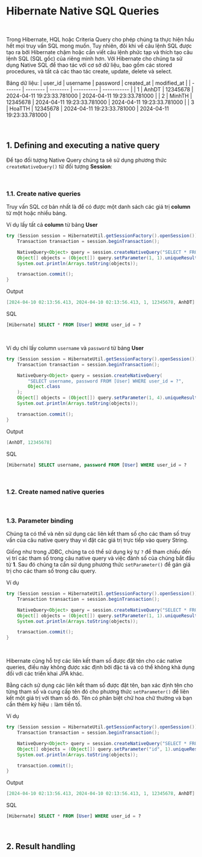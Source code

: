 # Hibernate Native SQL Queries

<br />

Trong Hibernate, HQL hoặc Criteria Query cho phép chúng ta thực hiện hầu hết mọi truy vấn SQL mong muốn. Tuy nhiên, đôi khi về câu lệnh SQL được tạo ra bởi Hibernate chậm hoặc cần viết câu lệnh phức tạp và thích tạo câu lệnh SQL (SQL gốc) của riêng mình hơn. Với Hibernate cho chúng ta sử dụng Native SQL để thao tác với cơ sở dữ liệu, bao gồm các stored procedures, và tất cả các thao tác create, update, delete và select.

Bảng dữ liệu:
| user_id | username | password | created_at | modified_at |
| ------- | -------- | -------- | ---------- | ----------- |
| 1       | AnhDT    | 12345678 | 2024-04-11 19:23:33.781000 | 2024-04-11 19:23:33.781000 |
| 2       | MinhTH   | 12345678 | 2024-04-11 19:23:33.781000 | 2024-04-11 19:23:33.781000 |
| 3       | HoaTTH   | 12345678 | 2024-04-11 19:23:33.781000 | 2024-04-11 19:23:33.781000 |

<br />

## 1. Defining and executing a native query

Để tạo đối tượng Native Query chúng ta sẽ sử dụng phương thức `createNativeQuery()` từ đối tượng __Session__:

<br />

### 1.1. Create native queries

Truy vấn SQL cơ bản nhất là để có được một danh sách các giá trị __column__ từ một hoặc nhiều bảng.

Ví dụ lấy tất cả __column__ từ bảng __User__
```java
try (Session session = HibernateUtil.getSessionFactory().openSession()) {
    Transaction transaction = session.beginTransaction();

    NativeQuery<Object> query = session.createNativeQuery("SELECT * FROM [User] WHERE user_id = ?", Object.class);
    Object[] objects = (Object[]) query.setParameter(1, 1).uniqueResult();
    System.out.println(Arrays.toString(objects));

    transaction.commit();
}
```

Output
```java
[2024-04-10 02:13:56.413, 2024-04-10 02:13:56.413, 1, 12345678, AnhDT]
```

SQL
```sql
[Hibernate] SELECT * FROM [User] WHERE user_id = ?
```

<br />

Ví dụ chỉ lấy column `username` và `password` từ bảng __User__
```java
try (Session session = HibernateUtil.getSessionFactory().openSession()) {
    Transaction transaction = session.beginTransaction();

    NativeQuery<Object> query = session.createNativeQuery(
        "SELECT username, password FROM [User] WHERE user_id = ?", 
        Object.class
    );
    Object[] objects = (Object[]) query.setParameter(1, 4).uniqueResult();
    System.out.println(Arrays.toString(objects));

    transaction.commit();
}
```

Output
```java
[AnhDT, 12345678]
```

SQL
```sql
[Hibernate] SELECT username, password FROM [User] WHERE user_id = ?
```

<br />

### 1.2. Create named native queries

<br />

### 1.3. Parameter binding

Chúng ta có thể và nên sử dụng các liên kết tham số cho các tham số truy vấn của câu native query thay vì đặt các giá trị trực tiếp vào query String.

Giống như trong JDBC, chúng ta có thể sử dụng ký tự `?` để tham chiếu đến vị trí các tham số trong câu native query và việc đánh số của chúng bắt đầu từ __1__. Sau đó chúng ta cần sử dụng phương thức `setParameter()` để gán giá trị cho các tham số trong câu query.

Ví dụ
```java
try (Session session = HibernateUtil.getSessionFactory().openSession()) {
    Transaction transaction = session.beginTransaction();

    NativeQuery<Object> query = session.createNativeQuery("SELECT * FROM [User] WHERE user_id = ?", Object.class);
    Object[] objects = (Object[]) query.setParameter(1, 1).uniqueResult();
    System.out.println(Arrays.toString(objects));

    transaction.commit();
}
```

<br />

Hibernate cũng hỗ trợ các liên kết tham số được đặt tên cho các native queries, điều này không được xác định bởi đặc tả và có thể không khả dụng đối với các triển khai JPA khác.

Bằng cách sử dụng các liên kết tham số được đặt tên, bạn xác định tên cho từng tham số và cung cấp tên đó cho phương thức `setParameter()` để liên kết một giá trị với tham số đó. Tên có phân biệt chữ hoa chữ thường và bạn cần thêm ký hiệu `:` làm tiền tố.

Ví dụ
```java
try (Session session = HibernateUtil.getSessionFactory().openSession()) {
    Transaction transaction = session.beginTransaction();

    NativeQuery<Object> query = session.createNativeQuery("SELECT * FROM [User] WHERE user_id = :id", Object.class);
    Object[] objects = (Object[]) query.setParameter("id", 1).uniqueResult();
    System.out.println(Arrays.toString(objects));

    transaction.commit();
}
```

Output
```java
[2024-04-10 02:13:56.413, 2024-04-10 02:13:56.413, 1, 12345678, AnhDT]
```

SQL
```sql
[Hibernate] SELECT * FROM [User] WHERE user_id = ?
```

<br />

## 2. Result handling

<br />

